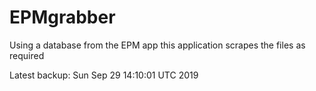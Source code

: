 # EPMgrabber
Using a database from the EPM app this application scrapes the files as required


Latest backup: Sun Sep 29 14:10:01 UTC 2019
